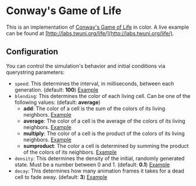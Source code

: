 # Conway's Game of Life

This is an implementation of [Conway's Game of Life](http://en.wikipedia.org/wiki/Conway's_Game_of_Life) in color.
A live example can be found at [http://labs.twuni.org/life/](http://labs.twuni.org/life/).

## Configuration

You can control the simulation's behavior and initial conditions via querystring parameters:

 * `speed`: This determines the interval, in milliseconds, between each generation. (default: **100**) [Example](http://labs.twuni.org/life/?speed=100)
 * `blending`: This determines the color of each living cell. Can be one of the following values: (default: **average**)
   * **add**: The color of a cell is the sum of the colors of its living neighbors. [Example](http://labs.twuni.org/life/?blending=add)
   * **average**: The color of a cell is the average of the colors of its living neighbors. [Example](http://labs.twuni.org/life/?blending=average)
   * **multiply**: The color of a cell is the product of the colors of its living neighbors. [Example](http://labs.twuni.org/life/?blending=multiply)
   * **sumproduct**: The color a cell is determined by summing the product of the colors of its neighbors. [Example](http://labs.twuni.org/life/?blending=sumproduct)
 * `density`: This determines the density of the initial, randomly generated state. Must be a number between 0 and 1. (default: **0.1**) [Example](http://labs.twuni.org/life/?density=0.1)
 * `decay`: This determines how many animation frames it takes for a dead cell to fade away. (default: **3**) [Example](http://labs.twuni.org/life/?decay=3)
